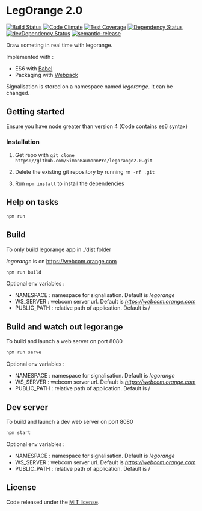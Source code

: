 # LegOrange 2.0

[![Build Status](https://travis-ci.org/SimonBaumannPro/LegOrange.svg?branch=master)](https://travis-ci.org/SimonBaumannPro/legorange2.0)
[![Code Climate](https://codeclimate.com/github/SimonBaumannPro/LegOrange/badges/gpa.svg)](https://codeclimate.com/github/SimonBaumannPro/legorange2.0)
[![Test Coverage](https://codeclimate.com/github/SimonBaumannPro/LegOrange/badges/coverage.svg)](https://codeclimate.com/github/SimonBaumannPro/legorange2.0/coverage)
[![Dependency Status](https://david-dm.org/SimonBaumannPro/LegOrange.svg)](https://david-dm.org/SimonBaumannPro/legorange2.0)
[![devDependency Status](https://david-dm.org/SimonBaumannPro/LegOrange/dev-status.svg)](https://david-dm.org/SimonBaumannPro/legorange2.0#info=devDependencies)
[![semantic-release](https://img.shields.io/badge/%20%20%F0%9F%93%A6%F0%9F%9A%80-semantic--release-e10079.svg?style=flat-square)](https://github.com/semantic-release/semantic-release)

Draw someting in real time with legorange.

Implemented with :
- ES6 with [Babel](https://babeljs.io/)
- Packaging with [Webpack](http://webpack.github.io/)

Signalisation is stored on a namespace named *legorange*. It can be changed.

## Getting started

Ensure you have [node](https://nodejs.org/en/) greater than version 4 (Code contains es6 syntax)

### Installation

1. Get repo with `git clone https://github.com/SimonBaumannPro/legorange2.0.git`

2. Delete the existing git repository by running `rm -rf .git`

3. Run `npm install` to install the dependencies


## Help on tasks

```bash
npm run
```

## Build

To only build legorange app in ./dist folder

*legorange* is on https://webcom.orange.com

```bash
npm run build
```

Optional env variables :
- NAMESPACE : namespace for signalisation. Default is *legorange*
- WS_SERVER : webcom server url. Default is *https://webcom.orange.com*
- PUBLIC_PATH : relative path of application. Default is /
	
## Build and watch out legorange

To build and launch a web server on port 8080

```bash
npm run serve
```

Optional env variables :
- NAMESPACE : namespace for signalisation. Default is *legorange*
- WS_SERVER : webcom server url. Default is *https://webcom.orange.com*
- PUBLIC_PATH : relative path of application. Default is /


## Dev server 

To build and launch a dev web server on port 8080

```bash
npm start
```

Optional env variables :
- NAMESPACE : namespace for signalisation. Default is *legorange*
- WS_SERVER : webcom server url. Default is *https://webcom.orange.com*
- PUBLIC_PATH : relative path of application. Default is /


## License

Code released under the [MIT license](https://github.com/webcom-components/visio-sample/blob/master/LICENSE).